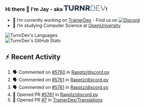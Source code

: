### Hi there 👋 I'm Jay - aka <img src="https://raw.githubusercontent.com/TurnrDev/TurnrDev/master/Logo/SVG/TurnrDev_Logo_Dark%20Blue%20%26%20Teal.svg" alt="TurnrDev" height="17.5px">!

- 🔭 I’m currently working on [TrainerDex](https://www.github.com/TrainerDex) - Find us on [![Discord](https://discordapp.com/api/v6/guilds/364313717720219651/widget.png?style=shield)](http://discord.trainerdex.co.uk/)
- 🤔 I’m studying Computer Science at [OpenUniversity](http://www.open.ac.uk/courses/computing-it/degrees/bsc-computing-it-software-q62-soft)

![TurnrDev's Languages](https://github-readme-stats.vercel.app/api/top-langs/?username=TurnrDev&layout=compact&hide_border=true&title_color=1fa6aa&text_color=233247)
<br>
![TurnrDev's GitHub Stats](https://github-readme-stats.vercel.app/api?username=TurnrDev&show_icons=true&hide_border=true&count_private=true&include_all_commits=true&icon_color=1fa6aa&title_color=1fa6aa&text_color=233247)
<br>

## :zap: Recent Activity

<!--START_SECTION:activity-->
1. 🗣 Commented on [#5760](https://github.com//Rapptz/discord.py/issues/5760) in [Rapptz/discord.py](https://github.com//Rapptz/discord.py)
2. 🗣 Commented on [#5761](https://github.com//Rapptz/discord.py/issues/5761) in [Rapptz/discord.py](https://github.com//Rapptz/discord.py)
3. 🗣 Commented on [#5761](https://github.com//Rapptz/discord.py/issues/5761) in [Rapptz/discord.py](https://github.com//Rapptz/discord.py)
4. 💪 Opened PR [#5761](https://github.com//Rapptz/discord.py/pull/5761) in [Rapptz/discord.py](https://github.com//Rapptz/discord.py)
5. 💪 Opened PR [#7](https://github.com//TrainerDex/Translations/pull/7) in [TrainerDex/Translations](https://github.com//TrainerDex/Translations)
<!--END_SECTION:activity-->
